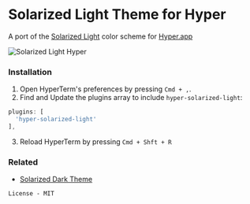 # Solarized Light Theme for Hyper

A port of the [Solarized Light](http://ethanschoonover.com/solarized) color scheme for [Hyper.app](https://hyper.is/)

![Solarized Light Hyper](https://www.dropbox.com/s/o5acpfvbva52qvc/hyperterm-solarized-light.png?raw=1)

### Installation
1. Open HyperTerm's preferences by pressing `Cmd + ,`.
2. Find and Update the plugins array to include `hyper-solarized-light`:

  ```js
  plugins: [  
    'hyper-solarized-light'  
  ],
  ```

3. Reload HyperTerm by pressing `Cmd + Shft + R`

### Related
- [Solarized Dark Theme](https://github.com/Ghosh/hyper-solarized-dark)

```
License - MIT
```
